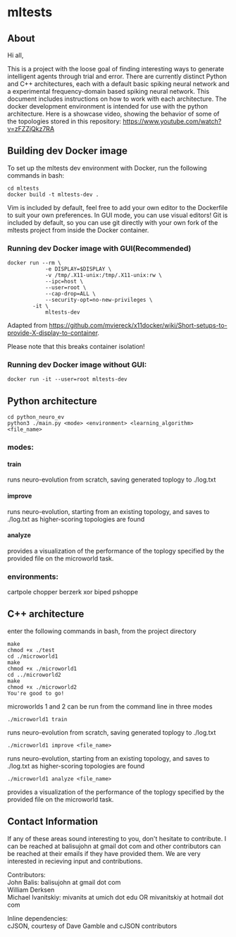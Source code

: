 # mltests

## About

Hi all,

This is a project with the loose goal of finding interesting ways to generate intelligent agents through trial and error. 
There are currently distinct Python and C++ architectures, each with a default basic spiking neural network and a experimental 
frequency-domain based spiking neural network. This document includes instructions on how to work with each architecture. The docker development environment is intended for use with the python architecture. Here is a showcase video, showing the behavior of some of the topologies stored in this repository: 
https://www.youtube.com/watch?v=zFZZjQkz7RA

## Building dev Docker image
To set up the mltests dev environment with Docker, run the following commands in bash:
````
cd mltests
docker build -t mltests-dev .
````

Vim is included by default, feel free to add your own editor to the Dockerfile to suit your own preferences. In GUI mode, you can use visual editors! Git is included by default, so you can use git directly with your own fork of the mltests project from inside the Docker container.

### Running dev Docker image with GUI(Recommended)
````
docker run --rm \
            -e DISPLAY=$DISPLAY \
            -v /tmp/.X11-unix:/tmp/.X11-unix:rw \
            --ipc=host \
            --user=root \
            --cap-drop=ALL \
            --security-opt=no-new-privileges \
	    -it \
            mltests-dev

````
Adapted from https://github.com/mviereck/x11docker/wiki/Short-setups-to-provide-X-display-to-container.

Please note that this breaks container isolation!

### Running dev Docker image without GUI:
````
docker run -it --user=root mltests-dev
````

## Python architecture
```
cd python_neuro_ev
python3 ./main.py <mode> <environment> <learning_algorithm> <file_name>
```

### modes:

#### train 

runs neuro-evolution from scratch, saving generated toplogy to ./log.txt

#### improve

runs neuro-evolution, starting from an existing topology, and saves to ./log.txt as higher-scoring topologies are found

#### analyze
 
provides a visualization of the performance of the toplogy specified by the provided file on the microworld task.


### environments:

cartpole
chopper
berzerk
xor
biped
pshoppe




## C++ architecture
enter the following commands in bash, from the project directory
```
make
chmod +x ./test
cd ./microworld1
make
chmod +x ./microworld1
cd ../microworld2
make
chmod +x ./microworld2
You're good to go!
```
microworlds 1 and 2 can be run from the command line in three modes
```
./microworld1 train
```
runs neuro-evolution from scratch, saving generated toplogy to ./log.txt

```
./microworld1 improve <file_name>
```
runs neuro-evolution, starting from an existing topology, and saves to ./log.txt as higher-scoring topologies are found
```
./microworld1 analyze <file_name>
```
provides a visualization of the performance of the toplogy specified by the provided file on the microworld task.






## Contact Information

If any of these areas sound interesting to you, don't hesitate to contribute. I can be reached at balisujohn at gmail dot com and other contributors can be reached at their emails if they have provided them.  We are very interested in recieving input and contributions.


Contributors:  
John Balis: balisujohn at gmail dot com  
William Derksen  
Michael Ivanitskiy: mivanits at umich dot edu OR mivanitskiy at hotmail dot com  

Inline dependencies:  
cJSON, courtesy of Dave Gamble and cJSON contributors
